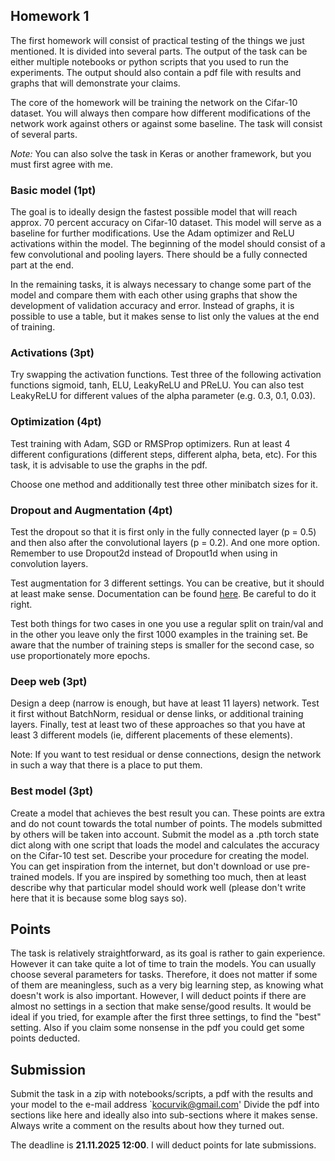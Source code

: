 ## Homework 1

The first homework will consist of practical testing of the things we just mentioned. It is divided into several parts. The output of the task can be either multiple notebooks or python scripts that you used to run the experiments. The output should also contain a pdf file with results and graphs that will demonstrate your claims.

The core of the homework will be training the network on the Cifar-10 dataset. You will always then compare how different modifications of the network work against others or against some baseline. The task will consist of several parts.

*Note:* You can also solve the task in Keras or another framework, but you must first agree with me.

### Basic model (1pt)

The goal is to ideally design the fastest possible model that will reach approx. 70 percent accuracy on Cifar-10 dataset. This model will serve as a baseline for further modifications. Use the Adam optimizer and ReLU activations within the model. The beginning of the model should consist of a few convolutional and pooling layers. There should be a fully connected part at the end.

In the remaining tasks, it is always necessary to change some part of the model and compare them with each other using graphs that show the development of validation accuracy and error. Instead of graphs, it is possible to use a table, but it makes sense to list only the values at the end of training.

### Activations (3pt)

Try swapping the activation functions. Test three of the following activation functions sigmoid, tanh, ELU, LeakyReLU and PReLU. You can also test LeakyReLU for different values of the alpha parameter (e.g. 0.3, 0.1, 0.03).

### Optimization (4pt)

Test training with Adam, SGD or RMSProp optimizers. Run at least 4 different configurations (different steps, different alpha, beta, etc). For this task, it is advisable to use the graphs in the pdf.

Choose one method and additionally test three other minibatch sizes for it.

### Dropout and Augmentation (4pt)

Test the dropout so that it is first only in the fully connected layer (p = 0.5) and then also after the convolutional layers (p = 0.2). And one more option. Remember to use Dropout2d instead of Dropout1d when using in convolution layers.

Test augmentation for 3 different settings. You can be creative, but it should at least make sense. Documentation can be found [here](https://pytorch.org/vision/stable/transforms.html). Be careful to do it right.

Test both things for two cases in one you use a regular split on train/val and in the other you leave only the first 1000 examples in the training set. Be aware that the number of training steps is smaller for the second case, so use proportionately more epochs.

### Deep web (3pt)

Design a deep (narrow is enough, but have at least 11 layers) network. Test it first without BatchNorm, residual or dense links, or additional training layers. Finally, test at least two of these approaches so that you have at least 3 different models (ie, different placements of these elements).

Note: If you want to test residual or dense connections, design the network in such a way that there is a place to put them.

### Best model (3pt)

Create a model that achieves the best result you can. These points are extra and do not count towards the total number of points. The models submitted by others will be taken into account. Submit the model as a .pth torch state dict along with one script that loads the model and calculates the accuracy on the Cifar-10 test set. Describe your procedure for creating the model. You can get inspiration from the internet, but don't download or use pre-trained models. If you are inspired by something too much, then at least describe why that particular model should work well (please don't write here that it is because some blog says so).

## Points

The task is relatively straightforward, as its goal is rather to gain experience. However it can take quite a lot of time to train the models. You can usually choose several parameters for tasks. Therefore, it does not matter if some of them are meaningless, such as a very big learning step, as knowing what doesn't work is also important. However, I will deduct points if there are almost no settings in a section that make sense/good results. It would be ideal if you tried, for example after the first three settings, to find the "best" setting. Also if you claim some nonsense in the pdf you could get some points deducted.

## Submission

Submit the task in a zip with notebooks/scripts, a pdf with the results and your model to the e-mail address `kocurvik@gmail.com' Divide the pdf into sections like here and ideally also into sub-sections where it makes sense. Always write a comment on the results about how they turned out.

The deadline is **21.11.2025 12:00**. I will deduct points for late submissions.
